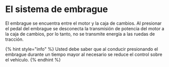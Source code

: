 # El sistema de embrague

El embrague se encuentra entre el motor y la caja de cambios. Al presionar el pedal del embrague se desconecta la transmisión de potencia del motor a la caja de cambios, por lo tanto, no se transmite energía a las ruedas de tracción.

{% hint style="info" %}
Usted debe saber que al conducir presionando el embrague durante un tiempo mayor al necesario se reduce el control sobre el vehículo.
{% endhint %}

